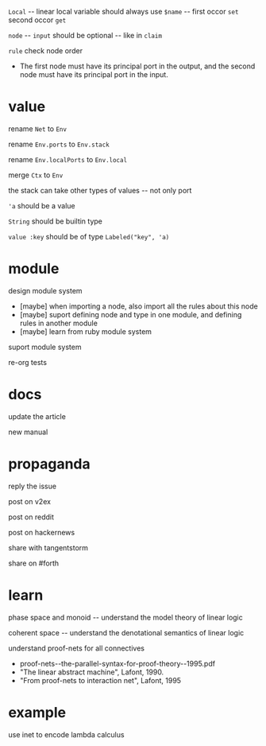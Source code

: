 `Local` -- linear local variable should always use `$name` -- first occor `set` second occor `get`

`node` -- `input` should be optional -- like in `claim`

`rule` check node order

- The first node must have its principal port in the output,
  and the second node must have its principal port in the input.

# value

rename `Net` to `Env`

rename `Env.ports` to `Env.stack`

rename `Env.localPorts` to `Env.local`

merge `Ctx` to `Env`

the stack can take other types of values -- not only port

`'a` should be a value

`String` should be builtin type

`value :key` should be of type `Labeled("key", 'a)`

# module

design module system

- [maybe] when importing a node, also import all the rules about this node
- [maybe] suport defining node and type in one module, and defining rules in another module
- [maybe] learn from ruby module system

suport module system

re-org tests

# docs

update the article

new manual

# propaganda

reply the issue

post on v2ex

post on reddit

post on hackernews

share with tangentstorm

share on #forth

# learn

phase space and monoid -- understand the model theory of linear logic

coherent space -- understand the denotational semantics of linear logic

understand proof-nets for all connectives

- proof-nets--the-parallel-syntax-for-proof-theory--1995.pdf
- "The linear abstract machine", Lafont, 1990.
- "From proof-nets to interaction net", Lafont, 1995

# example

use inet to encode lambda calculus
